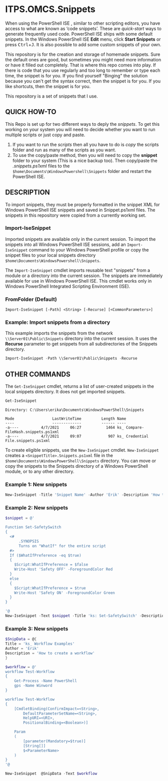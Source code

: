 # ITPS.OMCS.Snippets 

When using the PowerShell ISE , similar to other scripting editors, you have access to what are known as ‘code snippets’. These are _quick-start_ ways to generate frequently used code.  PowerShell ISE ships with some default snippets. In the Windows PowerShell ISE **Edit** menu, click **Start Snippets** or press <kbd>Ctrl</kbd>+<kbd>J</kbd>.  It is also possible to add some custom snippets of your own. 

This repository is for the creation and storage of homemade snippets.  Sure the default ones are good, but sometimes you might need more information or have it filled out completely.  That is where this repo comes into play.  If there is code that you use regularly and too long to remember or type each time, the snippet is for you.  If you find yourself "Binging" the solution because you can't get the syntax correct, then the snippet is for you.  If you like shortcuts, then the snippet is for you.

This repository is a set of snippets that I use.

## QUICK HOW-TO

This Repo is set up for two different ways to deply the _snippets_.  To get this working on your system you will need to decide whether you want to run multiple scripts or just copy and paste.  
1. If you want to run the _scripts_ then all you have to do is _copy_ the scripts folder and run as many of the scripts as you want.
1. To use the copy/paste method, then you will need to copy the **snippet** folder to your system (This is a nice backup too).  Then copy/paste the _.snippets.ps1xml_ files to the `$home\Documents\WindowsPowershell\Snippets` folder and restart the PowerShell ISE.

## DESCRIPTION

To import snippets, they must be properly formatted in the snippet XML for Windows PowerShell ISE
snippets and saved in Snippet.ps1xml files. The snippets in this repository were copied from a currently working set.

### Import-IseSnippet 
Imported snippets are available only in the current session. To import the snippets into all Windows
PowerShell ISE sessions, add an `Import-IseSnippet` command to your Windows PowerShell profile or
copy the snippet files to your local snippets directory
`$home\Documents\WindowsPowershell\Snippets`.

The `Import-IseSnippet` cmdlet imports reusable text "snippets" from a module or a directory into
the current session. The snippets are immediately available for use in Windows PowerShell ISE. This
cmdlet works only in Windows PowerShell Integrated Scripting Environment (ISE).

### FromFolder (Default)

```
Import-IseSnippet [-Path] <String> [-Recurse] [<CommonParameters>]
```

### Example: Import snippets from a directory

This example imports the snippets from the network `\\Server01\Public\Snippets` directory into the current
session. It uses the **Recurse** parameter to get snippets from all subdirectories of the Snippets
directory.

```powershell
Import-IseSnippet -Path \\Server01\Public\Snippets -Recurse
```

## OTHER COMMANDS
The `Get-IseSnippet` cmdlet, returns a list of user-created snippets in the local snippets directory.  It does not get imported snippets.

```powershell
Get-IseSnippet
``` 

```
Directory: C:\Users\erika\Documents\WindowsPowerShell\Snippets

Mode                 LastWriteTime         Length Name                                                                
----                 -------------         ------ ----                                                                
-a----          4/7/2021     06:27           1464 ks_ Compare-FileHash.snippets.ps1xml                                
-a----          4/7/2021     09:07            907 ks_ Credential File.snippets.ps1xml 
``` 


To create eligible snippets, use the `New-IseSnippet`
cmdlet. `New-IseSnippet` creates a `<SnippetTitle>.Snippets.ps1xml` file in the
`$home\Documents\WindowsPowerShell\Snippets` directory. You can move or copy the snippets to the
Snippets directory of a Windows PowerShell module, or to any other directory.

### Example 1: New snippets

```powershell
New-IseSnippet -Title 'Snippet Name' -Author 'Erik' -Description 'How to create a snippet from a file' -Text (Get-Content .\SomeCodeSnippet.ps1 -Raw)
``` 

### Example 2: New snippets

```powershell
$snippet = @'

Function Set-SafetySwitch
{
  <#
      .SYNOPSIS
      Turns on "WhatIf" for the entire script
  #>
  If ($WhatIfPreference -eq $true)
  {
    $Script:WhatIfPreference = $false
    Write-Host 'Safety OFF' -ForegroundColor Red
  }
  else
  {
    $Script:WhatIfPreference = $true
    Write-Host 'Safety ON' -ForegroundColor Green
  }
}

'@
New-IseSnippet -Text $snippet -Title 'ks: Set-SafetySwitch' -Description 'Turns on "WhatIf" for the entire script' -Author 'Knarr Studio'

``` 
### Example 3: New snippets
```powershell
$SnipData = @{
Title = 'ks_ Workflow Examples' 
Author = 'Erik' 
Description = 'How to create a workflow' 
}

$workflow = @'
workflow Test-Workflow
{
    Get-Process -Name PowerShell
    gps -Name Winword
}

workflow Test-Workflow
{
    [CmdletBinding(ConfirmImpact=<String>,
        DefaultParameterSetName=<String>,
        HelpURI=<URI>,
        PositionalBinding=<Boolean>)]

    Param
    (
        [parameter(Mandatory=$true)]
        [String[]]
        $<ParameterName>
    )
}
'@

New-IseSnippet  @SnipData -Text $workflow 
```
